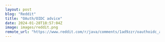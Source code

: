 ```yaml
---
layout: post
blog: "Reddit"
title: "OAuth/OIDC advice"
date: 2024-01-28T18:57:04Z
image: images/reddit.png
remote_url: "https://www.reddit.com/r/java/comments/1ad9zzr/oauthoidc_advice/"
---
```

